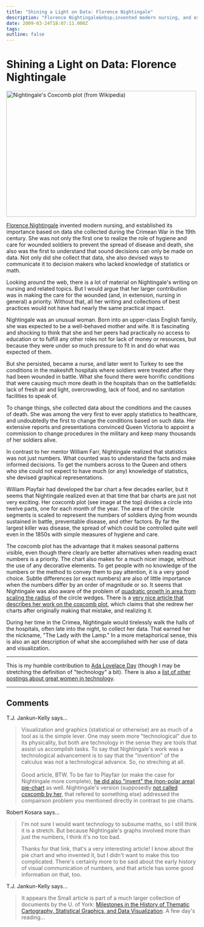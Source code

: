 ```yaml
---
title: "Shining a Light on Data: Florence Nightingale"
description: "Florence Nightingale&nbsp;invented modern nursing, and established its importance based on data she collected during the Crimean War in the 19th century. She was not only the first one to realize the role of hygiene and care for wounded soldiers to prevent the spread of disease and death, she also was the first to understand that sound decisions can only be made on data. Not only did she collect that data, she also devised ways to communicate it to decision makers who lacked knowledge of statistics or math."
date: 2009-03-24T18:07:11.000Z
tags: 
outline: false
---
```


# Shining a Light on Data: Florence Nightingale

<a href="http://eagereyes.org/blog/2009/shining-a-light-on-data-florence-nightingale.html"><img src="http://eagereyes.org/media/2009/Nightingale-mortality.jpg" border="0" alt="Nightingale's Coxcomb plot (from Wikipedia)" width="500" height="332" /></a>

<a href="http://en.wikipedia.org/wiki/Florence_Nightingale">Florence Nightingale</a>&nbsp;invented modern nursing, and established its importance based on data she collected during the Crimean War in the 19th century. She was not only the first one to realize the role of hygiene and care for wounded soldiers to prevent the spread of disease and death, she also was the first to understand that sound decisions can only be made on data. Not only did she collect that data, she also devised ways to communicate it to decision makers who lacked knowledge of statistics or math.

Looking around the web, there is a lot of material on Nightingale's writing on nursing and related topics. But I would argue that her larger contribution was in making the care for the wounded (and, in extension, nursing in general) a priority. Without that, all her writing and collections of best practices would not have had nearly the same practical impact.

Nightingale was an unusual woman. Born into an upper-class English family, she was expected to be a well-behaved mother and wife. It is fascinating and shocking to think that she and her peers had practically no access to education or to fulfill any other roles not for lack of money or resources, but because they were under so much pressure to fit in and do what was expected of them.

But she persisted, became a nurse, and later went to Turkey to see the conditions in the makeshift hospitals where soldiers were treated after they had been wounded in battle. What she found there were horrific conditions that were causing much more death in the hospitals than on the battlefields: lack of fresh air and light, overcrowding, lack of food, and no sanitation facilities to speak of.

To change things, she collected data about the conditions and the causes of death. She was among the very first to ever apply statistics to healthcare, and undoubtedly the first to change the conditions based on such data. Her extensive reports and presentations convinced Queen Victoria to appoint a commission to change procedures in the military and keep many thousands of her soldiers alive.

In contrast to her mentor William Farr, Nightingale realized that statistics was not just numbers. What counted was to understand the facts and make informed decisions. To get the numbers across to the Queen and others who she could not expect to have much (or any) knowledge of statistics, she devised graphical representations.

William Playfair had developed the bar chart a few decades earlier, but it seems that Nightingale realized even at that time that bar charts are just not very exciting. Her coxcomb plot (see image at the top) divides a circle into twelve parts, one for each month of the year. The area of the circle segments is scaled to represent the numbers of soldiers dying from wounds sustained in battle, preventable disease, and other factors. By far the largest killer was disease, the spread of which could be controlled quite well even in the 1850s with simple measures of hygiene and care.

The coxcomb plot has the advantage that it makes seasonal patterns visible, even though there clearly are better alternatives when reading exact numbers is a priority. The chart also makes for a much nicer image, without the use of any decorative elements. To get people with no knowledge of the numbers or the method to convey them to pay attention, it is a very good choice. Subtle differences (or exact numbers) are also of little importance when the numbers differ by an order of magnitude or so.&nbsp;It seems that Nightingale was also aware of the problem of <a href="http://eagereyes.org/basics/Linear-vs-Quadratic-Change.html">quadratic growth in area from scaling the radius</a> of the circle wedges. There is a <a href="http://www.sciencenews.org/index/generic/activity/view/id/38937/title/Florence_Nightingale_The_passionate_statistician">very nice article that describes her work on the coxcomb plot</a>,&nbsp;which claims that she redrew her charts after originally making that mistake, and realizing it.

During her time in the Crimea, Nightingale would tirelessly walk the halls of the hospitals, often late into the night, to collect her data. That earned her the nickname, "The Lady with the Lamp." In a more metaphorical sense, this is also an apt description of what she accomplished with her use of data and visualization.

<hr />
This is my humble contribution to <a href="http://findingada.com/">Ada Lovelace Day</a> (though I may be stretching the definition of "technology" a bit). There is also a <a href="http://ada.pint.org.uk/">list of other postings about great women in technology</a>.


---
## Comments

T.J. Jankun-Kelly says…
>	<p>Visualization and graphics (statistical or otherwise) are as much of a tool as is the simple lever. One may seem more "technological" due to its physicality, but both are technology in the sense they are tools that assist us accomplish tasks. To say that Nightingale's work was a technological advancement is to say that the "invention" of the calculus was not a technological advance. So, no streching at all.<br /><br />Good article, BTW. To be fair to Playfair (or make the case for Nightingale more complete), <a title="Pie Chart: History" href="http://en.wikipedia.org/wiki/Pie_chart#History&quot;">he did also "invent" the (non-polar area) pie-chart</a> as well. Nightingale's version (supposedly <a title="Florence Nightingale's statistical diagrams" href="http://www.york.ac.uk/depts/maths/histstat/small.htm">not called coxcomb by her</a>, that refered to something else) addressed the compairson problem you mentioned directly in contrast to pie charts.</p>

Robert Kosara says…
>	<p>I'm not sure I would want technology to subsume maths, so I still think it is a stretch. But because Nightingale's graphs involved more than just the numbers, I think it's no too bad.</p>
>	<p>Thanks for that link, that's a very interesting article! I know about the pie chart and who invented it, but I didn't want to make this too complicated. There's certainly more to be said about the early history of visual communication of numbers, and that article has some good information on that, too.</p>

T.J. Jankun-Kelly says…
>	<p>It appears the Small article is part of a much larger collection of documents by the U. of York: <a title="Milestones in the History of Thematic Cartography, Statistical Graphics, and Data Visualization" href="http://www.math.yorku.ca/SCS/Gallery/milestone/">Milestones in the History of Thematic Cartography, Statistical Graphics, and Data Visualization</a>. A few day's reading...</p>


